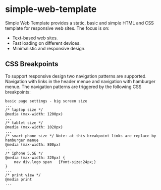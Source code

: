 # simple-web-template
Simple Web Template provides a static, basic and simple HTML and CSS template for responsive web sites. 
The focus is on:

- Text-based web sites.
- Fast loading on different devices.
- Minimalistic and responsive design.


## CSS Breakpoints
To support responsive design two navigation patterns are supported.
Navigation with links in the header menue and navigation with hamburger menue.
The navigation patterns are triggered by the following CSS breakpoints:

```
basic page settings - big screen size
...
/* laptop size */
@media (max-width: 1200px)
...
/* tablet size */
@media (max-width: 1020px)
...
/* smart phone size */ Note: at this breakpoint links are replace by hamburger menue
@media (max-width: 800px)
...
/* iphone 5,SE */
@media (max-width: 320px) {
	nav div.logo span	{font-size:24px;}
}
...
/* print view */
@media print 
...
```
